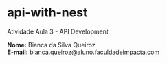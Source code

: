 # api-with-nest

Atividade Aula 3 - API Development

**Nome:** Bianca da Silva Queiroz  
**E-mail:** bianca.queiroz@aluno.faculdadeimpacta.com
